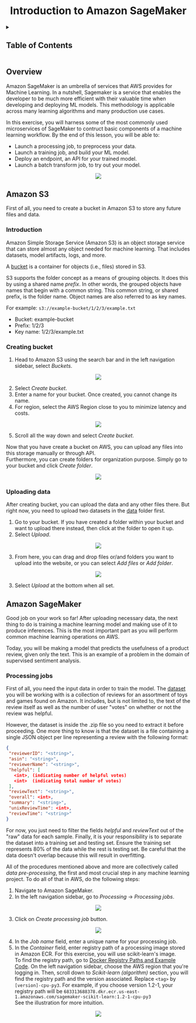 <h1 align="center">Introduction to Amazon SageMaker</h1>
<!-- TABLE OF CONTENTS -->
<details>
  <summary><h2>Table of Contents</h2></summary>
  <ol>
    <li><a href="#overview">Overview</a></li>
    <li><a href="#amazon-s3">Amazon S3</a>
    <ul>
        <li><a href="#introduction">Introduction</a></li>
        <li><a href="#creating-bucket">Creating bucket</a></li>
        <li><a href="#uploading-data">Uploading data</a></li>
      </ul>
    </li>
  </ol>
</details>

## Overview
Amazon SageMaker is an umbrella of services that AWS provides for Machine Learning. In a nutshell, Sagemaker is a service that enables the developer to be much more efficient with their valuable time when developing and deploying ML models. This methodology is applicable across many learning algorithms and many production use cases.

In this exercise, you will harness some of the most commonly used microservices of SageMaker to contruct basic components of a machine learning workflow. By the end of this lesson, you will be able to:
* Launch a processing job, to preprocess your data.
* Launch a training job, and build your ML model.
* Deploy an endpoint, an API for your trained model.
* Launch a batch transform job, to try out your model.
<center><img src="img/sagemaker_microservices.png"></center>

## Amazon S3
First of all, you need to create a bucket in Amazon S3 to store any future files and data.

### Introduction
Amazon Simple Storage Service (Amazon S3) is an object storage service that can store almost any object needed for machine learning. That includes datasets, model artifacts, logs, and more.

A [bucket](https://docs.aws.amazon.com/AmazonS3/latest/userguide/UsingBucket.html) is a container for objects (i.e., files) stored in S3. 

S3 supports the folder concept as a means of grouping objects. It does this by using a shared name *prefix*. In other words, the grouped objects have names that begin with a common string. This common string, or shared prefix, is the folder name. Object names are also referred to as key names.

For example: `s3://example-bucket/1/2/3/example.txt`
 * Bucket: example-bucket 
 * Prefix: 1/2/3
 * Key name: 1/2/3/example.txt

### Creating bucket
1. Head to Amazon S3 using the search bar and in the left navigation sidebar, select *Buckets*.
<center><img src="img/bucket.png"></center>

2. Select *Create bucket*.
3. Enter a name for your bucket. Once created, you cannot change its name.
4. For region, select the AWS Region close to you to minimize latency and costs.
<center><img src="img/create_bucket.png"></center>

5. Scroll all the way down and select *Create bucket*.

Now that you have create a bucket on AWS, you can upload any files into this storage manually or through API. \
Furthermore, you can create folders for organization purpose. Simply go to your bucket and click *Create folder*.
<center><img src="img/folder.png"></center>

### Uploading data
After creating bucket, you can upload the data and any other files there. But right now, you need to upload two datasets in the [data](../data) folder first.

1. Go to your bucket. If you have created a folder within your bucket and want to upload there instead, then click at the folder to open it up.
2. Select *Upload*.
<center><img src="img/upload.png"></center>

3. From here, you can drag and drop files or/and folders you want to upload into the website, or you can select *Add files* or *Add folder*.
<center><img src="img/add.png"></center>

3. Select *Upload* at the bottom when all set.

## Amazon SageMaker
Good job on your work so far! After uploading necessary data, the next thing to do is training a machine learning model and making use of it to produce inferences. This is the most important part as you will perform common machine learning operations on AWS.

Today, you will be making a model that predicts the usefulness of a product review, given only the text. This is an example of a problem in the domain of supervised sentiment analysis.

### Processing jobs
First of all, you need the input data in order to train the model. The [dataset](../data/reviews_Toys_and_Games_5.json.zip) you will be working with is a collection of reviews for an assortment of toys and games found on Amazon. It includes, but is not limited to, the text of the review itself as well as the number of user "votes" on whether or not the review was helpful.

However, the dataset is inside the .zip file so you need to extract it before proceeding. One more thing to know is that the dataset is a file containing a single JSON object per line representing a review with the following format: 
```JSON
{
 "reviewerID": "<string>",
 "asin": "<string>",
 "reviewerName": "<string>",
 "helpful": [
   <int>, (indicating number of helpful votes)
   <int>  (indicating total number of votes)
 ],
 "reviewText": "<string>",
 "overall": <int>,
 "summary": "<string>",
 "unixReviewTime": <int>,
 "reviewTime": "<string>"
}
```
For now, you just need to filter the fields *helpful* and *reviewText* out of the "raw" data for each sample. Finally, it is your responsibility is to separate the dataset into a training set and testing set. Ensure the training set represents 80% of the data while the rest is testing set. Be careful that the data doesn't overlap because this will result in overfitting.

All of the procedures mentioned above and more are collectively called *data pre-processing*, the first and most crucial step in any machine learning project. To do all of that in AWS, do the following steps:
1. Navigate to Amazon SageMaker.
2. In the left navigation sidebar, go to *Processing* → *Processing jobs*.
<center><img src="img/processing.png"></center>

3. Click on *Create processing job* button.
<center><img src="img/create_job.png"></center>

4. In the *Job name* field, enter a unique name for your processing job.
5. In the *Container* field, enter registry path of a processing image stored in Amazon ECR. For this exercise, you will use scikit-learn's image.\
To find the registry path, go to [Docker Registry Paths and Example Code](https://docs.aws.amazon.com/sagemaker/latest/dg-ecr-paths/sagemaker-algo-docker-registry-paths.html). On the left navigation sidebar, choose the AWS region that you're logging in. Then, scroll down to *Scikit-learn (algorithm)* section, you will find the registry path and the version associated. Replace `<tag>` by `[version]-cpu-py3`. For example, if you choose version 1.2-1, your registry path will be `683313688378.dkr.ecr.us-east-1.amazonaws.com/sagemaker-scikit-learn:1.2-1-cpu-py3`\
See the illustration for more intuition.
<center><img src="img/path.png"></center>













